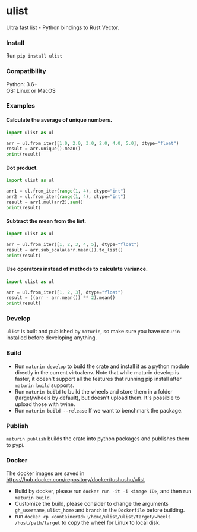 # ulist
Ultra fast list - Python bindings to Rust Vector.   


### Install
Run `pip install ulist`


### Compatibility
Python: 3.6+  
OS: Linux or MacOS


### Examples

#### Calculate the average of unique numbers.
```Python
import ulist as ul

arr = ul.from_iter([1.0, 2.0, 3.0, 2.0, 4.0, 5.0], dtype="float")
result = arr.unique().mean()
print(result)
```


#### Dot product.
```Python
import ulist as ul

arr1 = ul.from_iter(range(1, 4), dtype="int")
arr2 = ul.from_iter(range(1, 4), dtype="int")
result = arr1.mul(arr2).sum()
print(result)
```


#### Subtract the mean from the list.
```Python
import ulist as ul

arr = ul.from_iter([1, 2, 3, 4, 5], dtype="float")
result = arr.sub_scala(arr.mean()).to_list()
print(result)
```


#### Use operators instead of methods to calculate variance.
```Python
import ulist as ul

arr = ul.from_iter([1, 2, 3], dtype="float")
result = ((arr - arr.mean()) ** 2).mean()
print(result)
```


### Develop
`ulist` is built and published by `maturin`, so make sure you have `maturin` installed before developing anything.


### Build
* Run `maturin develop` to build the crate and install it as a python module directly in the current virtualenv. Note that while maturin develop is faster, it doesn't support all the features that running pip install after `maturin build` supports.
* Run `maturin build` to build the wheels and store them in a folder (target/wheels by default), but doesn't upload them. It's possible to upload those with twine.
* Run `maturin build --release` If we want to benchmark the package.


### Publish
`maturin publish` builds the crate into python packages and publishes them to pypi.


### Docker
The docker images are saved in https://hub.docker.com/repository/docker/tushushu/ulist
* Build by docker, please run `docker run -it -i <image ID>`, and then run `maturin build`.
* Customize the build, please consider to change the arguments `gh_username`, 
`ulist_home` and `branch` in the `Dockerfile` before building.
* run `docker cp <containerId>:/home/ulist/ulist/target/wheels /host/path/target` to copy the wheel for Linux to local disk.
